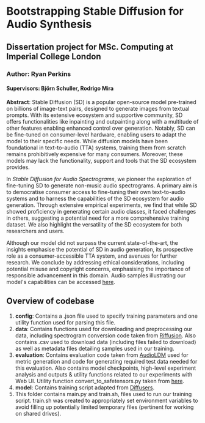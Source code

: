 # Bootstrapping Stable Diffusion for Audio Synthesis
## Dissertation project for MSc. Computing at Imperial College London

### Author: Ryan Perkins
#### Supervisors: Björn Schuller, Rodrigo Mira

**Abstract**: Stable Diffusion (SD) is a popular open-source model pre-trained on billions of image-text pairs, designed to generate images from textual prompts. With its extensive ecosystem and supportive community, SD offers functionalities like inpainting and outpainting along with a multitude of other features enabling enhanced control over generation. Notably, SD can be fine-tuned on consumer-level hardware, enabling users to adapt the model to their specific needs. While diffusion models have been foundational in text-to-audio (TTA) systems, training them from scratch remains prohibitively expensive for many consumers. Moreover, these models may lack the functionality, support and tools that the SD ecosystem provides.

In *Stable Diffusion for Audio Spectrograms*, we pioneer the exploration of fine-tuning SD to generate non-music audio spectrograms. A primary aim is to democratise consumer access to fine-tuning their own text-to-audio systems and to harness the capabilities of the SD ecosystem for audio generation. Through extensive empirical experiments, we find that while SD showed proficiency in generating certain audio classes, it faced challenges in others, suggesting a potential need for a more comprehensive training dataset. We also highlight the versatility of the SD ecosystem for both researchers and users.

Although our model did not surpass the current state-of-the-art, the insights emphasise the potential of SD in audio generation, its prospective role as a consumer-accessible TTA system, and avenues for further research. We conclude by addressing ethical considerations, including potential misuse and copyright concerns, emphasising the importance of responsible advancement in this domain. Audio samples illustrating our model's capabilities can be accessed [here](https://sites.google.com/view/diss-audio-outputs).

## Overview of codebase
1. **config**: Contains a .json file used to specify training parameters and one utility function used for parsing this file.
2. **data**: Contains functions used for downloading and preprocessing our data, including spectrogram conversion code taken from [Riffusion](https://github.com/riffusion/riffusion). 
Also contains .csv used to download data (including files failed to download) as well as metadata files detailing samples used in our training.
3. **evaluation**: Contains evaluation code taken from [AudioLDM](https://github.com/haoheliu/audioldm_eval/tree/main/audioldm_eval) used for metric generation and code for generating required test data needed for this evaluation.
Also contains model checkpoints, high-level experiment analysis and outputs & utility functions related to our experiments with Web UI. 
Utility function convert_to_safetensors.py taken from [here](https://github.com/harrywang/finetune-sd/blob/main/convert-to-safetensors.py).
4. **model**: Contains training script adapted from [Diffusers](https://github.com/huggingface/diffusers/blob/main/examples/text_to_image/train_text_to_image_lora.py).
5. This folder contains main.py and train.sh, files used to run our training script. train.sh was created to appropriately set environment variables to avoid filling up potentially limited temporary files (pertinent for working on shared drives).

